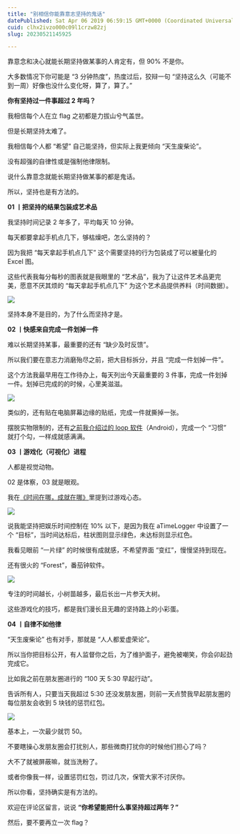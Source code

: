 ```yaml
---
title: "别相信你能靠意志坚持的鬼话"
datePublished: Sat Apr 06 2019 06:59:15 GMT+0000 (Coordinated Universal Time)
cuid: clhx2ivzo000c09l1crzw82zj
slug: 20230521145925

---
```


靠意念和决心就能长期坚持做某事的人肯定有，但 90% 不是你。

大多数情况下你可能是 “3 分钟热度”，热度过后，狡辩一句 “坚持这么久（可能不到一周）好像也没什么变化呀，算了，算了。”

**你有坚持过一件事超过 2 年吗？**

我相信每个人在立 flag 之初都是力拔山兮气盖世。

但是长期坚持太难了。

我相信每个人都 “希望” 自己能坚持，但实际上我更倾向 “天生废柴论”。

没有超强的自律性或是强制他律限制。

说什么靠意念就能长期坚持做某事的都是鬼话。

所以，坚持也是有方法的。

**01 丨把坚持的结果包装成艺术品**

我坚持时间记录 2 年多了，平均每天 10 分钟。

每天都要拿起手机点几下，够枯燥吧，怎么坚持的？

因为我把 “每天拿起手机点几下” 这个需要坚持的行为包装成了可以被量化的 Excel 图。

这些代表我每分每秒的图表就是我眼里的 “艺术品”，我为了让这件艺术品更完美，愿意不厌其烦的 “每天拿起手机点几下” 为这个艺术品提供养料（时间数据）。

![](https://cdn.hashnode.com/res/hashnode/image/upload/v1684652305940/049c9914-8e66-4a49-91db-f6110884b0be.jpeg)

坚持本身不是目的，为了什么而坚持才是。

**02 丨快感来自完成一件划掉一件**

难以长期坚持某事，最重要的还有 “缺少及时反馈”。

所以我们要在意志力消磨殆尽之前，把大目标拆分，并且 “完成一件划掉一件”。

这个方法我最早用在工作待办上，每天列出今天最重要的 3 件事，完成一件划掉一件。划掉已完成的的时候，心里美滋滋。

![](https://cdn.hashnode.com/res/hashnode/image/upload/v1684652313102/8131e938-9544-4452-9093-b77dfd3db811.jpeg)

类似的，还有贴在电脑屏幕边缘的贴纸，完成一件就撕掉一张。

摆脱实物限制的，还有[之前我介绍过的 loop 软件](http://mp.weixin.qq.com/s?__biz=MzI3MzU5MDA1OQ==&mid=2247484827&idx=1&sn=fbf85e32ac34e981f3aad83a7c58cfb3&chksm=eb21b7dfdc563ec989b4563a0359db801d90965d49f3d9388cb88fe85d15bee8eb80f3c8d1fc&scene=21#wechat_redirect)（Android），完成一个 “习惯” 就打个勾，一样成就感满满。

**03 丨游戏化（可视化）进程**

人都是视觉动物。

02 是体察，03 就是眼观。

我在[《时间在哪，成就在哪》](http://mp.weixin.qq.com/s?__biz=MzI3MzU5MDA1OQ==&mid=2247484615&idx=1&sn=ae0f6350d150da32913199859969a79b&chksm=eb21b683dc563f95794eee235d5e3e4cd671c118a81bb244bec4629805933c38c93d458ce250&scene=21#wechat_redirect)里提到过游戏心态。

![](https://cdn.hashnode.com/res/hashnode/image/upload/v1684652322887/cc85dc6a-b95f-4e2e-b9d1-77a0e4392e72.jpeg)

说我能坚持把娱乐时间控制在 10% 以下，是因为我在 aTimeLogger 中设置了一个 “目标”，当时间达标后，柱状图则显示绿色，未达标则显示红色。

我看见眼前 “一片绿” 的时候很有成就感，不希望界面 “变红”，慢慢坚持到现在。

还有很火的 “Forest”，番茄钟软件。

![](https://cdn.hashnode.com/res/hashnode/image/upload/v1684652330331/e6f19da1-3338-4e51-a3e5-456955b286f5.jpeg)

专注的时间越长，小树苗越多，最后长出一片参天大树。

这些游戏化的技巧，都是我们漫长且无趣的坚持路上的小彩蛋。

**04 丨自律不如他律**

“天生废柴论” 也有对手，那就是 “人人都爱虚荣论”。

所以当你把目标公开，有人监督你之后，为了维护面子，避免被嘲笑，你会卯起劲完成它。

比如我之前在朋友圈进行的 “100 天 5:30 早起行动”。

告诉所有人，只要当天我超过 5:30 还没发朋友圈，则前一天点赞我早起朋友圈的每位朋友会收到 5 块钱的惩罚红包。

![](https://cdn.hashnode.com/res/hashnode/image/upload/v1684652339311/eede48a7-6dcf-44be-9237-e7ce1140992d.jpeg)

基本上，一次最少就罚 50。

不要瞎操心发朋友圈会打扰别人，那些微商打扰你的时候他们担心了吗？

大不了就被屏蔽嘛，就当洗粉了。

或者你像我一样，设置惩罚红包，罚过几次，保管大家不讨厌你。

所以你看，坚持确实是有方法的。

欢迎在评论区留言，说说 **“你希望能把什么事坚持超过两年？”**

然后，要不要再立一次 flag？